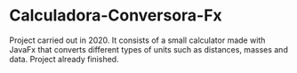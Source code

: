 # Calculadora-Conversora-Fx
Project carried out in 2020. It consists of a small calculator made with JavaFx that converts different types of units such as distances, masses and data. Project already finished.
